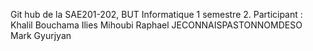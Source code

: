 Git hub de la SAE201-202, BUT Informatique 1 semestre 2.
Participant :
Khalil Bouchama
Ilies Mihoubi
Raphael JECONNAISPASTONNOMDESO
Mark Gyurjyan
